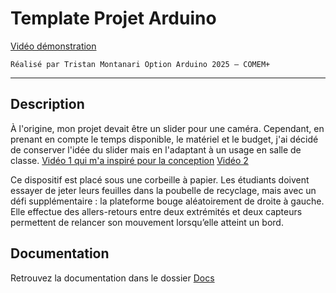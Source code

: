 # Template Projet Arduino

[Vidéo démonstration](https://raw.githubusercontent.com/TAGUERY/arduino-slider/main/docs/assets/video-demo.mp4)

`Réalisé par Tristan Montanari
Option Arduino 2025 – COMEM+`

---

## Description

À l'origine, mon projet devait être un slider pour une caméra. Cependant, en prenant en compte le temps disponible, le matériel et le budget, j'ai décidé de conserver l'idée du slider mais en l'adaptant à un usage en salle de classe.
[Vidéo 1 qui m'a inspiré pour la conception](https://www.youtube.com/watch?v=4Rm1vJ67MkA&t=10s&ab_channel=GRINwood)
[Vidéo 2](https://www.youtube.com/watch?v=fR_-R2bS9ag&t=449s&ab_channel=FilmRiot)


Ce dispositif est placé sous une corbeille à papier. Les étudiants doivent essayer de jeter leurs feuilles dans la poubelle de recyclage, mais avec un défi supplémentaire : la plateforme bouge aléatoirement de droite à gauche. Elle effectue des allers-retours entre deux extrémités et deux capteurs permettent de relancer son mouvement lorsqu’elle atteint un bord.

## Documentation

Retrouvez la documentation dans le dossier [Docs](https://github.com/TAGUERY/arduino-slider/tree/main/docs)


